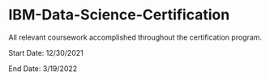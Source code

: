 # IBM-Data-Science-Certification
All relevant coursework accomplished throughout the certification program.

Start Date: 12/30/2021

End Date: 3/19/2022
